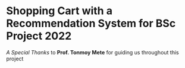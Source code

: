 <h1>Shopping Cart with a <strong>Recommendation System</strong> for BSc Project 2022</h1>
<p><i>A Special Thanks</i> to <strong>Prof. Tonmoy Mete</strong> for guiding us throughout this project</p>
